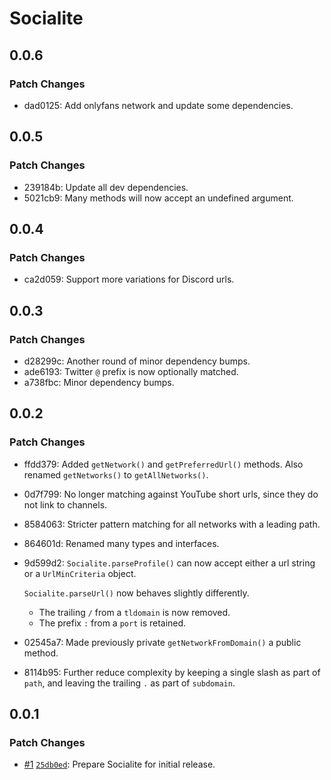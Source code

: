 # Socialite

## 0.0.6

### Patch Changes

- dad0125: Add onlyfans network and update some dependencies.

## 0.0.5

### Patch Changes

- 239184b: Update all dev dependencies.
- 5021cb9: Many methods will now accept an undefined argument.

## 0.0.4

### Patch Changes

- ca2d059: Support more variations for Discord urls.

## 0.0.3

### Patch Changes

- d28299c: Another round of minor dependency bumps.
- ade6193: Twitter `@` prefix is now optionally matched.
- a738fbc: Minor dependency bumps.

## 0.0.2

### Patch Changes

- ffdd379: Added `getNetwork()` and `getPreferredUrl()` methods. Also renamed `getNetworks()` to `getAllNetworks()`.
- 0d7f799: No longer matching against YouTube short urls, since they do not link to channels.
- 8584063: Stricter pattern matching for all networks with a leading path.
- 864601d: Renamed many types and interfaces.
- 9d599d2: `Socialite.parseProfile()` can now accept either a url string or a `UrlMinCriteria` object.

  `Socialite.parseUrl()` now behaves slightly differently.

  - The trailing `/` from a `tldomain` is now removed.
  - The prefix `:` from a `port` is retained.

- 02545a7: Made previously private `getNetworkFromDomain()` a public method.
- 8114b95: Further reduce complexity by keeping a single slash as part of `path`, and leaving the trailing `.` as part of `subdomain`.

## 0.0.1

### Patch Changes

- [#1](https://github.com/beefchimi/socialite/pull/1) [`25db0ed`](https://github.com/beefchimi/socialite/commit/25db0ed1a02385e9e9402369680114b8e1d9d12a): Prepare Socialite for initial release.
